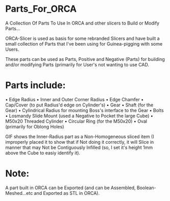 # Parts_For_ORCA
A Collection Of Parts To Use In ORCA and other slicers to Build or Modify Parts...

ORCA-Slicer is used as basis for some rebranded Slicers and have built a small collection of Parts that I've been using for Guinea-pigging with some Users.

These parts can be used as Parts, Positive and Negative (Parts) for building and/or modifying Parts (primarily for User's not wanting to use CAD.

# Parts include:
• Edge Radius
• Inner and Outer Corner Radius
• Edge Chamfer
• Cap/Cover (to put Radius'd edge on Cylinder's)
• Gear
• Shaft (for the Gear)
• Cylindrical Radius for mounting Boss's interface to the Gear
• Bolts
• Losmandy Slide Mount (used a Negative to Pocket the large Cube)
• M50x20 Threaded Cylinder
• Circular Ring (for the M50x20)
• Oval (primarily for Oblong Holes)

GIF shows the Inner-Radius part as a Non-Homogeneous sliced item (I improperly placed it to show that if Not doing it correctly, it will Slice in manner that may Not be Contiguously Infilled (so, I set it's height 1mm above the Cube to easiy identify it).

# Note:
A part built in ORCA can be Exported (and can be Assembled, Boolean-Meshed...etc and Exported as STL in ORCA).

